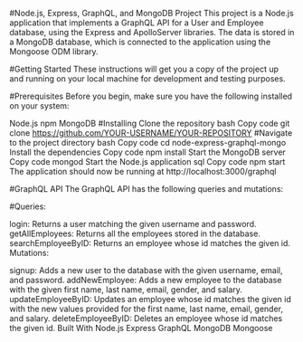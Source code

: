 #Node.js, Express, GraphQL, and MongoDB Project
This project is a Node.js application that implements a GraphQL API for a User and Employee database, using the Express and ApolloServer libraries. The data is stored in a MongoDB database, which is connected to the application using the Mongoose ODM library.

#Getting Started
These instructions will get you a copy of the project up and running on your local machine for development and testing purposes.

#Prerequisites
Before you begin, make sure you have the following installed on your system:

Node.js
npm
MongoDB
#Installing
Clone the repository
bash
Copy code
git clone https://github.com/YOUR-USERNAME/YOUR-REPOSITORY
#Navigate to the project directory
bash
Copy code
cd node-express-graphql-mongo
Install the dependencies
Copy code
npm install
Start the MongoDB server
Copy code
mongod
Start the Node.js application
sql
Copy code
npm start
The application should now be running at http://localhost:3000/graphql

#GraphQL API
The GraphQL API has the following queries and mutations:

#Queries:

login: Returns a user matching the given username and password.
getAllEmployees: Returns all the employees stored in the database.
searchEmployeeByID: Returns an employee whose id matches the given id.
Mutations:

signup: Adds a new user to the database with the given username, email, and password.
addNewEmployee: Adds a new employee to the database with the given first name, last name, email, gender, and salary.
updateEmployeeByID: Updates an employee whose id matches the given id with the new values provided for the first name, last name, email, gender, and salary.
deleteEmployeeByID: Deletes an employee whose id matches the given id.
Built With
Node.js
Express
GraphQL
MongoDB
Mongoose
